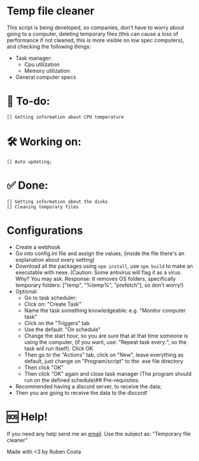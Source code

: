 # Temp file cleaner

This script is being developed, so companies, don't have to worry about going to a computer, deleting temporary files (this can cause a loss of performance if not cleaned, this is more visible on low spec computers), and checking the following things:

- Task manager:
    - Cpu utilization
    - Memory utilization
- General computer specs

# 📃 To-do: 
    [] Getting information about CPU temperature
# 🛠️ Working on:
    [] Auto updating;

# ✅ Done: 
    [] Getting information about the disks
    [] Cleaning temporary files


# Configurations
- Create a webhook
- Go into config.ini file and assign the values, (inside the file there's an explanation about every setting)
- Download all the packages using `npm install`, use `npm build` to make an executable with nexe. (Caution: Some antivirus will flag it as a virus. Why? You may ask. Response: It removes OS folders, specifically temporary folders: ["temp", "%temp%", "prefetch"], so don't worry!)
- Optional:
    - Go to task scheduler: 
    - Click on: "Create Task"
    - Name the task something knowledgeable: e.g. "Monitor computer task"
    - Click on the "Triggers" tab
    - Use the default: "On schedule"
    - Change the start hour, so you are sure that at that time someone is using the computer, (if you want, use: "Repeat task every:", so the task will run itself). Click OK
    - Then go to the "Actions" tab, click on "New", leave everything as default, just change on "Program/script" to the .exe file directory
    - Then click "OK"
    - Then click "OK" again and close task manager (The program should run on the defined schedule)## Pre-requisites:
- Recommended having a discord server, to receive the data;   
- Then you are going to receive the data to the discord!


# 🆘 Help!

If you need any help send me an [email](mailto:rubenlavoscosta@gmail.com). Use the subject as: "Temporary file cleaner"

Made with <3 by Ruben Costa
